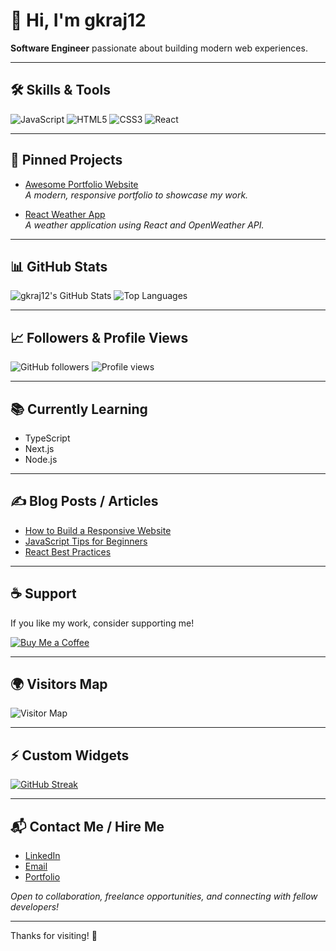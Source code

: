 # 👋 Hi, I'm gkraj12

**Software Engineer** passionate about building modern web experiences.

---

## 🛠️ Skills & Tools

![JavaScript](https://img.shields.io/badge/JavaScript-F7DF1E?logo=javascript&logoColor=black&style=for-the-badge)
![HTML5](https://img.shields.io/badge/HTML5-E34F26?logo=html5&logoColor=white&style=for-the-badge)
![CSS3](https://img.shields.io/badge/CSS3-1572B6?logo=css3&logoColor=white&style=for-the-badge)
![React](https://img.shields.io/badge/React-20232A?logo=react&logoColor=61DAFB&style=for-the-badge)

---

## 📌 Pinned Projects

- [Awesome Portfolio Website](https://github.com/gkraj12/awesome-portfolio)  
  _A modern, responsive portfolio to showcase my work._

- [React Weather App](https://github.com/gkraj12/react-weather-app)  
  _A weather application using React and OpenWeather API._

---

## 📊 GitHub Stats

![gkraj12's GitHub Stats](https://github-readme-stats.vercel.app/api?username=gkraj12&show_icons=true&theme=radical)
![Top Languages](https://github-readme-stats.vercel.app/api/top-langs/?username=gkraj12&layout=compact&theme=radical)

---

## 📈 Followers & Profile Views

![GitHub followers](https://img.shields.io/github/followers/gkraj12?label=Followers&style=for-the-badge)
![Profile views](https://komarev.com/ghpvc/?username=gkraj12&color=blue&style=for-the-badge)

---

## 📚 Currently Learning

- TypeScript
- Next.js
- Node.js

---

## ✍️ Blog Posts / Articles

<!-- Replace below with your actual blog/article feed or links -->
- [How to Build a Responsive Website](#)
- [JavaScript Tips for Beginners](#)
- [React Best Practices](#)

---

## ☕ Support

If you like my work, consider supporting me!

[![Buy Me a Coffee](https://img.shields.io/badge/Buy%20Me%20a%20Coffee-%23FFDD00.svg?logo=buy-me-a-coffee&logoColor=black&style=for-the-badge)](https://www.buymeacoffee.com/yourusername)

---

## 🌍 Visitors Map

![Visitor Map](https://visitcount.itsvg.in/api?id=gkraj12&label=Profile%20Views&color=6&icon=2&pretty=true)

---

## ⚡ Custom Widgets

[![GitHub Streak](https://streak-stats.demolab.com?user=gkraj12&theme=radical&hide_border=true)](https://git.io/streak-stats)

---

## 📬 Contact Me / Hire Me

- [LinkedIn](https://linkedin.com/in/YOUR-LINKEDIN)
- [Email](mailto:your.email@example.com)
- [Portfolio](https://yourwebsite.com)

_Open to collaboration, freelance opportunities, and connecting with fellow developers!_

---

Thanks for visiting! 🚀
